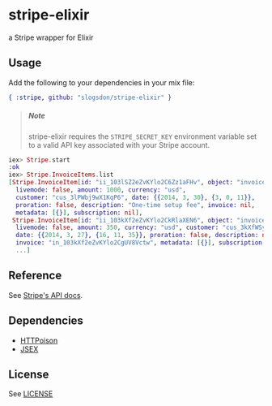 # stripe-elixir

a Stripe wrapper for Elixir

## Usage

Add the following to your dependencies in your mix file:

```elixir
{ :stripe, github: "slogsdon/stripe-elixir" }
```

> ##### Note
> stripe-elixir requires the `STRIPE_SECRET_KEY` environment variable set to a 
> valid API key associated with your Stripe account.

```elixir
iex> Stripe.start
:ok
iex> Stripe.InvoiceItems.list
[Stripe.InvoiceItem[id: "ii_103lSZ2eZvKYlo2C6Zz1aFHv", object: "invoiceitem",
  livemode: false, amount: 1000, currency: "usd",
  customer: "cus_3lPWbj9wX1KqP6", date: {{2014, 3, 30}, {3, 0, 11}},
  proration: false, description: "One-time setup fee", invoice: nil,
  metadata: [{}], subscription: nil],
 Stripe.InvoiceItem[id: "ii_103kXf2eZvKYlo2CkRlaXEN6", object: "invoiceitem",
  livemode: false, amount: 350, currency: "usd", customer: "cus_3kXfWSyHPMZOan",
  date: {{2014, 3, 27}, {16, 11, 35}}, proration: false, description: nil,
  invoice: "in_103kXf2eZvKYlo2CgUV8Vctw", metadata: [{}], subscription: nil],
  ...]
```

## Reference

See [Stripe's API docs](https://stripe.com/docs/api/).

## Dependencies

- [HTTPoison](https://github.com/edgurgel/httpoison)
- [JSEX](https://github.com/talentdeficit/jsex)

## License

See [LICENSE](https://github.com/slogsdon/stripe-elixir/blob/master/LICENSE)
